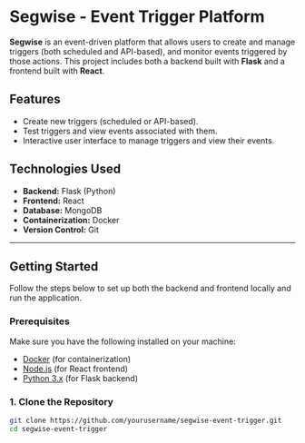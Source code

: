 # Segwise - Event Trigger Platform

**Segwise** is an event-driven platform that allows users to create and manage triggers (both scheduled and API-based), and monitor events triggered by those actions. This project includes both a backend built with **Flask** and a frontend built with **React**.

## Features
- Create new triggers (scheduled or API-based).
- Test triggers and view events associated with them.
- Interactive user interface to manage triggers and view their events.

## Technologies Used
- **Backend:** Flask (Python)
- **Frontend:** React
- **Database:** MongoDB
- **Containerization:** Docker
- **Version Control:** Git

---

## Getting Started

Follow the steps below to set up both the backend and frontend locally and run the application.

### Prerequisites

Make sure you have the following installed on your machine:
- [Docker](https://www.docker.com/get-started) (for containerization)
- [Node.js](https://nodejs.org/) (for React frontend)
- [Python 3.x](https://www.python.org/) (for Flask backend)

### 1. Clone the Repository

```bash
git clone https://github.com/yourusername/segwise-event-trigger.git
cd segwise-event-trigger
